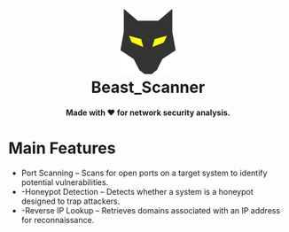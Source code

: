 
<h1 align="center">
  <br>
  <a href="https://github.com/Script-Hussle/Beast_Scanner"> <img src="https://github.com/Script-Hussle/Beast_Scanner/blob/main/68747470733a2f2f696d6167652e6962622e636f2f6d784f39727a2f7265636f6e646f672e706e67.png?raw=true" alt="Beaast"></a>
  <br>
   Beast_Scanner
  <br>
</h1>
<h4 align="center">Made with ❤️ for network security analysis.</h4>
<h1>Main Features</h1>
<ul>
  <li>Port Scanning – Scans for open ports on a target system to identify potential vulnerabilities.</li>
  <li>-Honeypot Detection – Detects whether a system is a honeypot designed to trap attackers.</li>
  <li>-Reverse IP Lookup – Retrieves domains associated with an IP address for reconnaissance.</li>
</ul>


